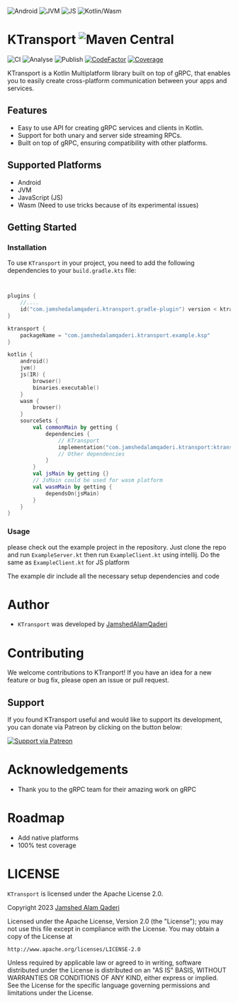 ![Android](https://img.shields.io/badge/Android-3DDC84?style=for-the-badge&logo=android) ![JVM](https://img.shields.io/badge/JVM-007396?style=for-the-badge&logo=kotlin) ![JS](https://img.shields.io/badge/Kotlin/Js-F7DF1E?style=for-the-badge&logo=kotlin) ![Kotlin/Wasm](https://img.shields.io/badge/Kotlin%2FWASM-0095D5?&style=for-the-badge&logo=kotlin)
 
 # KTransport ![Maven Central](https://img.shields.io/maven-central/v/com.jamshedalamqaderi.ktransport/ktransport)
 
 ![CI](https://github.com/JamshedAlamQaderi/KTransport/actions/workflows/ci.yaml/badge.svg) ![Analyse](https://github.com/JamshedAlamQaderi/KTransport/actions/workflows/analysis.yaml/badge.svg) ![Publish](https://github.com/JamshedAlamQaderi/KTransport/actions/workflows/publish.yaml/badge.svg) [![CodeFactor](https://www.codefactor.io/repository/github/jamshedalamqaderi/ktransport/badge)](https://www.codefactor.io/repository/github/jamshedalamqaderi/ktransport) [![Coverage](https://codecov.io/gh/JamshedAlamQaderi/KTransport/branch/main/graph/badge.svg?token=AAVO2UQXLP)](https://codecov.io/gh/JamshedAlamQaderi/KTransport)

KTransport is a Kotlin Multiplatform library built on top of gRPC, that enables you to easily create
cross-platform
communication between your apps and services.

## Features

- Easy to use API for creating gRPC services and clients in Kotlin.
- Support for both unary and server side streaming RPCs.
- Built on top of gRPC, ensuring compatibility with other platforms.

## Supported Platforms

- Android
- JVM
- JavaScript (JS)
- Wasm (Need to use tricks because of its experimental issues)

## Getting Started

### Installation

To use `KTransport` in your project, you need to add the following dependencies to
your `build.gradle.kts` file:

```kotlin


plugins {
    //....
    id("com.jamshedalamqaderi.ktransport.gradle-plugin") version < ktransport_version >
}

ktransport {
    packageName = "com.jamshedalamqaderi.ktransport.example.ksp"
}

kotlin {
    android()
    jvm()
    js(IR) {
        browser()
        binaries.executable()
    }
    wasm {
        browser()
    }
    sourceSets {
        val commonMain by getting {
            dependencies {
                // KTransport
                implementation("com.jamshedalamqaderi.ktransport:ktransport:<ktransportVersion>")
                // Other dependencies
            }
        }
        val jsMain by getting {}
        // JsMain could be used for wasm platform
        val wasmMain by getting {
            dependsOn(jsMain)
        }
    }
}
```

### Usage

please check out the example project in the repository. Just clone the repo and
run `ExampleServer.kt` then run `ExampleClient.kt` using intellij. Do the same as `ExampleClient.kt`
for JS platform

The example dir include all the necessary setup dependencies and code

# Author

- `KTransport` was developed
  by [JamshedAlamQaderi](https://github.com/JamshedAlamQaderi/JamshedAlamQaderi)

# Contributing

We welcome contributions to KTranport! If you have an idea for a new feature or bug fix, please open
an issue or pull request.

## Support

If you found KTransport useful and would like to support its development, you can donate via Patreon
by clicking on the button below:

[![Support via Patreon](https://c5.patreon.com/external/logo/become_a_patron_button.png)](https://patreon.com/JamshedAlamQaderi)

# Acknowledgements

- Thank you to the gRPC team for their amazing work on gRPC

# Roadmap

- Add native platforms
- 100% test coverage

# LICENSE

`KTransport` is licensed under the Apache License 2.0.

Copyright 2023 [Jamshed Alam Qaderi](https://github.com/JamshedAlamQaderi/JamshedAlamQaderi)

Licensed under the Apache License, Version 2.0 (the "License");
you may not use this file except in compliance with the License.
You may obtain a copy of the License at

    http://www.apache.org/licenses/LICENSE-2.0

Unless required by applicable law or agreed to in writing, software
distributed under the License is distributed on an "AS IS" BASIS,
WITHOUT WARRANTIES OR CONDITIONS OF ANY KIND, either express or implied.
See the License for the specific language governing permissions and
limitations under the License.
